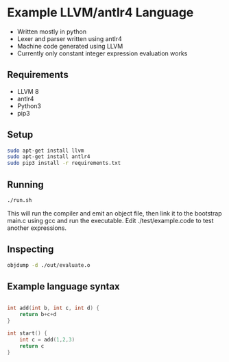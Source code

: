 # Example LLVM/antlr4 Language

- Written mostly in python
- Lexer and parser written using antlr4
- Machine code generated using LLVM
- Currently only constant integer expression evaluation works

## Requirements
- LLVM 8
- antlr4
- Python3
- pip3

## Setup

```bash
sudo apt-get install llvm
sudo apt-get install antlr4
sudo pip3 install -r requirements.txt
```

## Running
```bash
./run.sh
```
This will run the compiler and emit an object file, then link it to the bootstrap main.c using gcc and run the executable.
Edit ./test/example.code to test another expressions.

## Inspecting
```bash
objdump -d ./out/evaluate.o
```

## Example language syntax

```c

int add(int b, int c, int d) {
    return b+c+d
}

int start() {
    int c = add(1,2,3)
    return c
}
```